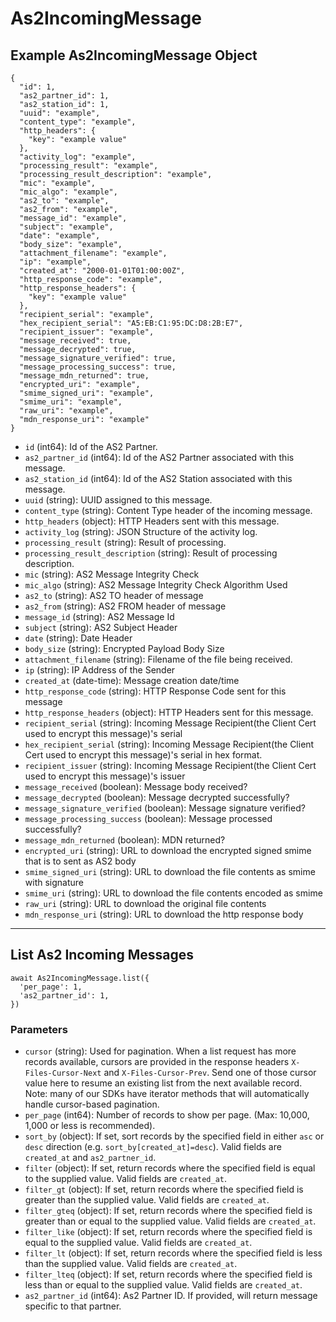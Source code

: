 # As2IncomingMessage

## Example As2IncomingMessage Object

```
{
  "id": 1,
  "as2_partner_id": 1,
  "as2_station_id": 1,
  "uuid": "example",
  "content_type": "example",
  "http_headers": {
    "key": "example value"
  },
  "activity_log": "example",
  "processing_result": "example",
  "processing_result_description": "example",
  "mic": "example",
  "mic_algo": "example",
  "as2_to": "example",
  "as2_from": "example",
  "message_id": "example",
  "subject": "example",
  "date": "example",
  "body_size": "example",
  "attachment_filename": "example",
  "ip": "example",
  "created_at": "2000-01-01T01:00:00Z",
  "http_response_code": "example",
  "http_response_headers": {
    "key": "example value"
  },
  "recipient_serial": "example",
  "hex_recipient_serial": "A5:EB:C1:95:DC:D8:2B:E7",
  "recipient_issuer": "example",
  "message_received": true,
  "message_decrypted": true,
  "message_signature_verified": true,
  "message_processing_success": true,
  "message_mdn_returned": true,
  "encrypted_uri": "example",
  "smime_signed_uri": "example",
  "smime_uri": "example",
  "raw_uri": "example",
  "mdn_response_uri": "example"
}
```

* `id` (int64): Id of the AS2 Partner.
* `as2_partner_id` (int64): Id of the AS2 Partner associated with this message.
* `as2_station_id` (int64): Id of the AS2 Station associated with this message.
* `uuid` (string): UUID assigned to this message.
* `content_type` (string): Content Type header of the incoming message.
* `http_headers` (object): HTTP Headers sent with this message.
* `activity_log` (string): JSON Structure of the activity log.
* `processing_result` (string): Result of processing.
* `processing_result_description` (string): Result of processing description.
* `mic` (string): AS2 Message Integrity Check
* `mic_algo` (string): AS2 Message Integrity Check Algorithm Used
* `as2_to` (string): AS2 TO header of message
* `as2_from` (string): AS2 FROM header of message
* `message_id` (string): AS2 Message Id
* `subject` (string): AS2 Subject Header
* `date` (string): Date Header
* `body_size` (string): Encrypted Payload Body Size
* `attachment_filename` (string): Filename of the file being received.
* `ip` (string): IP Address of the Sender
* `created_at` (date-time): Message creation date/time
* `http_response_code` (string): HTTP Response Code sent for this message
* `http_response_headers` (object): HTTP Headers sent for this message.
* `recipient_serial` (string): Incoming Message Recipient(the Client Cert used to encrypt this message)'s serial
* `hex_recipient_serial` (string): Incoming Message Recipient(the Client Cert used to encrypt this message)'s serial in hex format.
* `recipient_issuer` (string): Incoming Message Recipient(the Client Cert used to encrypt this message)'s issuer
* `message_received` (boolean): Message body received?
* `message_decrypted` (boolean): Message decrypted successfully?
* `message_signature_verified` (boolean): Message signature verified?
* `message_processing_success` (boolean): Message processed successfully?
* `message_mdn_returned` (boolean): MDN returned?
* `encrypted_uri` (string): URL to download the encrypted signed smime that is to sent as AS2 body
* `smime_signed_uri` (string): URL to download the file contents as smime with signature
* `smime_uri` (string): URL to download the file contents encoded as smime
* `raw_uri` (string): URL to download the original file contents
* `mdn_response_uri` (string): URL to download the http response body

---

## List As2 Incoming Messages

```
await As2IncomingMessage.list({
  'per_page': 1,
  'as2_partner_id': 1,
})
```


### Parameters

* `cursor` (string): Used for pagination.  When a list request has more records available, cursors are provided in the response headers `X-Files-Cursor-Next` and `X-Files-Cursor-Prev`.  Send one of those cursor value here to resume an existing list from the next available record.  Note: many of our SDKs have iterator methods that will automatically handle cursor-based pagination.
* `per_page` (int64): Number of records to show per page.  (Max: 10,000, 1,000 or less is recommended).
* `sort_by` (object): If set, sort records by the specified field in either `asc` or `desc` direction (e.g. `sort_by[created_at]=desc`). Valid fields are `created_at` and `as2_partner_id`.
* `filter` (object): If set, return records where the specified field is equal to the supplied value. Valid fields are `created_at`.
* `filter_gt` (object): If set, return records where the specified field is greater than the supplied value. Valid fields are `created_at`.
* `filter_gteq` (object): If set, return records where the specified field is greater than or equal to the supplied value. Valid fields are `created_at`.
* `filter_like` (object): If set, return records where the specified field is equal to the supplied value. Valid fields are `created_at`.
* `filter_lt` (object): If set, return records where the specified field is less than the supplied value. Valid fields are `created_at`.
* `filter_lteq` (object): If set, return records where the specified field is less than or equal to the supplied value. Valid fields are `created_at`.
* `as2_partner_id` (int64): As2 Partner ID.  If provided, will return message specific to that partner.
